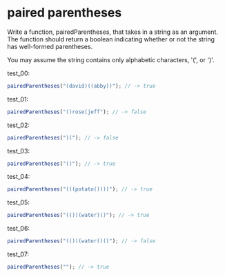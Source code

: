 # paired parentheses

Write a function, pairedParentheses, that takes in a string as an argument. The function should return a boolean indicating whether or not the string has well-formed parentheses.

You may assume the string contains only alphabetic characters, '(', or ')'.

test_00:
```js
pairedParentheses("(david)((abby))"); // -> true
```

test_01:
```js
pairedParentheses("()rose(jeff"); // -> false
```

test_02:
```js
pairedParentheses(")("); // -> false
```

test_03:
```js
pairedParentheses("()"); // -> true
```

test_04:
```js
pairedParentheses("(((potato())))"); // -> true
```

test_05:
```js
pairedParentheses("(())(water)()"); // -> true
```

test_06:
```js
pairedParentheses("(())(water()()"); // -> false
```

test_07:
```js
pairedParentheses(""); // -> true
```
